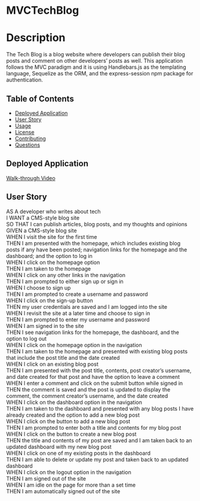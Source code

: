 # MVCTechBlog

# Description 

The Tech Blog is a blog website where developers can publish their blog posts and comment on other developers’ posts as well. This application follows the MVC paradigm and it is using Handlebars.js as the templating language, Sequelize as the ORM, and the express-session npm package for authentication.

## Table of Contents

* [Deployed Application](#deployed-application)
* [User Story](#user-story)
* [Usage](#usage)
* [License](#license)
* [Contributing](#contributing)
* [Questions](#questions)
## Deployed Application 
[Walk-through Video]()
## User Story 
AS A developer who writes about tech<br />
I WANT a CMS-style blog site<br />
SO THAT I can publish articles, blog posts, and my thoughts and opinions<br />
GIVEN a CMS-style blog site<br />
WHEN I visit the site for the first time<br />
THEN I am presented with the homepage, which includes existing blog posts if any have been posted; navigation links for the homepage and the dashboard; and the option to log in<br />
WHEN I click on the homepage option<br />
THEN I am taken to the homepage<br />
WHEN I click on any other links in the navigation<br />
THEN I am prompted to either sign up or sign in<br />
WHEN I choose to sign up<br />
THEN I am prompted to create a username and password<br />
WHEN I click on the sign-up button<br />
THEN my user credentials are saved and I am logged into the site<br />
WHEN I revisit the site at a later time and choose to sign in<br />
THEN I am prompted to enter my username and password<br />
WHEN I am signed in to the site<br />
THEN I see navigation links for the homepage, the dashboard, and the option to log out<br />
WHEN I click on the homepage option in the navigation<br />
THEN I am taken to the homepage and presented with existing blog posts that include the post title and the date created<br />
WHEN I click on an existing blog post<br />
THEN I am presented with the post title, contents, post creator’s username, and date created for that post and have the option to leave a comment<br />
WHEN I enter a comment and click on the submit button while signed in<br />
THEN the comment is saved and the post is updated to display the comment, the comment creator’s username, and the date created<br />
WHEN I click on the dashboard option in the navigation<br />
THEN I am taken to the dashboard and presented with any blog posts I have already created and the option to add a new blog post<br />
WHEN I click on the button to add a new blog post<br />
THEN I am prompted to enter both a title and contents for my blog post<br />
WHEN I click on the button to create a new blog post<br />
THEN the title and contents of my post are saved and I am taken back to an updated dashboard with my new blog post<br />
WHEN I click on one of my existing posts in the dashboard<br />
THEN I am able to delete or update my post and taken back to an updated dashboard<br />
WHEN I click on the logout option in the navigation<br />
THEN I am signed out of the site<br />
WHEN I am idle on the page for more than a set time<br />
THEN I am automatically signed out of the site<br /> 